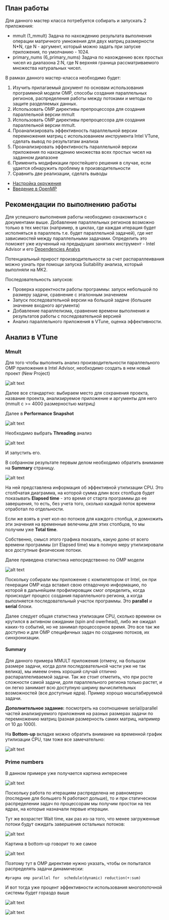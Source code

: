 ## План работы

Для данного мастер класса потребуется собирать и запускать 2 приложения:
- mmult (1_mmult)
  Задача по нахождению результата выполнения операции матричного умножения для двух матриц размерности N\*N, где N - аргумент, который можно задать при запуске приложения, по умолчанию - 1024.
- primary_nums (6_primary_nums)
  Задача по нахождению всех простых чисел из диапазона 2:N, где N верхняя граница рассматриваемого множества натуральных чисел.

В рамках данного мастер-класса необходимо будет:
1) Изучить прилагаемый документ по основам использования программной модели OMP, способы создания параллельных регионов, распределения работы между потоками и методы по защите разделяемых данных.
2) Использовать OMP  директивы препроцессора для создания параллельной версии mmult
3) Использовать OMP  директивы препроцессора для создания параллельной версии mmult.
4) Проанализировать эффективность параллельной версии перемножения матриц с использованием инструмента Intel VTune, сделать вывод по результатам анализа
5) Проанализировать эффективность параллельной версии приложения по нахождению множества всех простых чисел на заданном диапазоне
6) Применить модификации простейшего решения в случае, если удается обнаружить проблему в производительности
7) Сравнить две реализации, сделать выводы

- [Настройка окружения](/tutorials/Настройка%20окружения.md)
- [Введение в OpenMP](/tutorials/Введение%20в%20OpenMP.md)

## Рекомендации по выполнению работы

Для успешного выполнения работы необходимо ознакомиться с документами выше.
Добавление параллельных регионов возможно только в тех местах (например, в циклах, где каждая итерация будет исполняться в параллель т.е. будет параллельной задачей), где нет зависимостей между параллельными задачами. Определить это поможет уже изученный на предыдущих занятиях инструмент - Intel Advisor и его [Dependencies Analys](/tutorials/Анализ%20зависимостей%20в%20Intel%20Advisor.md)

Потенциальный прирост производительности за счет распараллеивания можно узнать при помощи запуска Suitability анализа, который выполняли на МК2.

Последовательность запусков:
- Проверка корректности работы программы: запуск небольшой по размеру задачи, сравнение с эталонным значением
- Запуск последовательной версии на большой задаче (большее значение входного аргумента)
- Добавление параллелизма, сравнение времени выполнения и результатов работы с последовательной версией
- Анализ параллельного приложения в VTune, оценка эффективности.

## Анализ в VTune

### Mmult

Для того чтобы выполнить анализ производительности параллельного OMP приложения в Intel Advisor, необходимо создать в нем новый проект (New Project)

![alt text](../docs/image.png)

Далее все стандартно: выбираем место для сохранения проекта, название проекта, анализируемое приложение и аргументы для него (mmult с >= 4000 размерностью матриц)

Далее в **Performance Snapshot**

![alt text](../docs/image-1.png)

Необходимо выбрать **Threading** анализ

![alt text](../docs/image-2.png)

И запустить его.

В собранном результате первым делом необходимо обратить внимание на **Summary** страницу.

![alt text](../docs/image-3.png)

На ней представлена информация об эффективной утилизации CPU. Это столбчатая диаграмма, на которой сумма длин всех столбцов будет показывать **Elapsed time** - это время от старта программы до ее завершения, то есть, без учета того, сколько каждый поток времени отработал по отдельности.

Если же взять в учет кол-во потоков для каждого столбца, и домножить эти значения на временные велечины для этих столбцов, то мы получим уже **Total time**.

Собственно, смысл этого графика показать, какую долю от всего времени программы (от Elapsed time) мы в полную меру утилизировали все доступные физические потоки.

Далее приведена статистика непосредственно по OMP модели

![alt text](../docs/image-4.png)

Поскольку собирали мы приложение с компилятором от Intel, он при генерации OMP кода вставил свою отладочную информацию, по которой в дальнейшем профилировщик смог определить, когда происходит процесс создания параллельного региона, а когда выполняется последовательный участок программы. Это **parallel** и **serial** блоки.

Далее следует общая статистика утилизации CPU, сколько времени он крутился в активном ожидании (spin and owerhead), либо же ожидал каких-то событий, но не занимал процессорное время. Это все так же доступно и для OMP специфичных задач по созданию потоков, их синхронизации.

#### Summary

Для данного примера MMULT приложения (отмечу, на большом размере задачи, когда доля последовательной части уже не так велика), мы имеем очень хороший случай отлично распараллеливаемой задачи. Так же стоит отметить, что при росте сложности самой задачи, доля параллельного региона только растет, и он легко занимает всю доступную ширину вычислительных возможностей (все доступные ядра). Пример хорошо масштабируемой задачи.

**Дополнительное задание:** 
посмотреть на соотношение serial/parallel частей анализируемого приложения на разных размерах задачи по перемножению матриц (разная размерность самих матриц, например от 10 до 1000).

На **Bottom-up** вкладке можно обратить внимание на временной график утилизации CPU, там тоже все замечательно:

![alt text](../docs/image-5.png)

### Prime numbers

В данном примере уже получается картина интереснее

![alt text](../docs/image-11.png)

Поскольку работа по итерациям распределена не равномерно (последние для большего N работают дольше), то и при статическом распределении задач по процессорам мы получим простои на тех ядрах, на которые назначали первые итерации.

Тут же возрастет Wait time, как раз из-за того, что менее загруженные потоки будут ожидать завершения остальных потоков:

![alt text](../docs/image-12.png)

Картина в bottom-up говорит то же самое

![alt text](../docs/image-13.png)

Поэтому тут в OMP директиве нужно указать, чтобы он попытался распределять задачи динамически:

`#pragma omp parallel for  schedule(dynamic) reduction(+:sum)`

И вот тогда уже процент эффективности использования многопоточной системы будет гораздо выше

![alt text](../docs/image-14.png)

![alt text](../docs/image-15.png)
